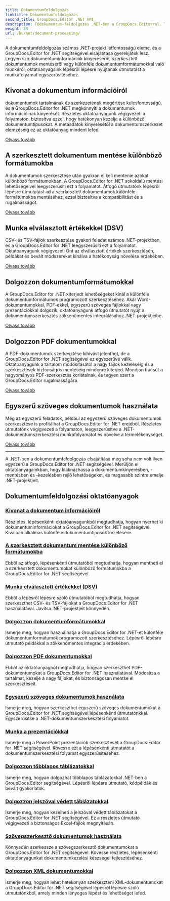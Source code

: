 ```yaml
---
title: Dokumentumfeldolgozás
linktitle: Dokumentumfeldolgozás
second_title: GroupDocs.Editor .NET API
description: Fődokumentum-feldolgozás .NET-ben a GroupDocs.Editorral. Tanuljon meg információkat kinyerni, különféle formátumokba menteni, és könnyedén dolgozzon a különböző dokumentumtípusokkal.
weight: 24
url: /hu/net/document-processing/
---
```


A dokumentumfeldolgozás számos .NET-projekt létfontosságú eleme, és a GroupDocs.Editor for .NET segítségével elsajátítása gyerekjáték lesz. Legyen szó dokumentuminformációk kinyeréséről, szerkesztett dokumentumok mentéséről vagy különféle dokumentumformátumokkal való munkáról, oktatóanyagaink lépésről lépésre nyújtanak útmutatást a munkafolyamat egyszerűsítéséhez.

## Kivonat a dokumentum információiról

dokumentumok tartalmának és szerkezetének megértése kulcsfontosságú, és a GroupDocs.Editor for .NET megkönnyíti a dokumentumok információinak kinyerését. Részletes oktatóanyagunk végigvezeti a folyamaton, biztosítva ezzel, hogy hatékonyan kezelje a különböző dokumentumtípusokat. A metaadatok kinyerésétől a dokumentumszerkezet elemzéséig ez az oktatóanyag mindent lefed.

[Olvass tovább](./extract-document-info/)

## A szerkesztett dokumentum mentése különböző formátumokba

A dokumentumok szerkesztése után gyakran el kell mentenie azokat különböző formátumokban. A GroupDocs.Editor for .NET sokoldalú mentési lehetőségeivel leegyszerűsíti ezt a folyamatot. Átfogó útmutatónk lépésről lépésre útmutatást ad a szerkesztett dokumentumok különféle formátumokba mentéséhez, ezzel biztosítva a kompatibilitást és a rugalmasságot.

[Olvass tovább](./save-edited-document-various-formats/)

## Munka elválasztott értékekkel (DSV)

CSV- és TSV-fájlok szerkesztése gyakori feladat számos .NET-projektben, és a GroupDocs.Editor for .NET leegyszerűsíti ezt a folyamatot. Oktatóanyagunk végigvezeti Önt az elválasztott értékek szerkesztésén, példákat és bevált módszereket kínálva a hatékonyság növelése érdekében.

[Olvass tovább](./work-dsv/)

## Dolgozzon dokumentumformátumokkal

A GroupDocs.Editor for .NET kiterjedt lehetőségeket kínál a különféle dokumentumformátumok programozott szerkesztéséhez. Akár Word-dokumentumokkal, PDF-ekkel, egyszerű szöveges fájlokkal vagy prezentációkkal dolgozik, oktatóanyagunk átfogó útmutatót nyújt a dokumentumszerkesztés zökkenőmentes integrálásához .NET-projektjeibe.

[Olvass tovább](./work-document-formats/)

## Dolgozzon PDF dokumentumokkal

A PDF-dokumentumok szerkesztése kihívást jelenthet, de a GroupDocs.Editor for .NET segítségével ez egyszerűvé válik. Oktatóanyagunk a tartalom módosításától a nagy fájlok kezeléséig és a szerkesztések biztonságos mentéséig mindenre kiterjed. Mondjon búcsút a hagyományos PDF-szerkesztés korlátainak, és tegyen szert a GroupDocs.Editor rugalmasságára.

[Olvass tovább](./work-pdf-documents/)

## Egyszerű szöveges dokumentumok használata

Még az egyszerű feladatok, például az egyszerű szöveges dokumentumok szerkesztése is profitálhat a GroupDocs.Editor for .NET erejéből. Részletes útmutatónk végigvezeti a folyamaton, leegyszerűsítve a .NET-dokumentumszerkesztési munkafolyamatot és növelve a termelékenységet.

[Olvass tovább](./work-plain-text-documents/)

---

A .NET-ben a dokumentumfeldolgozás elsajátítása még soha nem volt ilyen egyszerű a GroupDocs.Editor for .NET segítségével. Merüljön el oktatóanyagainkban, hogy kiaknázhassa a dokumentumkinyerésben, -mentésben és -kezelésben rejlő lehetőségeket, és magasabb szintre emelje .NET-projektjeit.
## Dokumentumfeldolgozási oktatóanyagok
### [Kivonat a dokumentum információiról](./extract-document-info/)
Részletes, lépésenkénti oktatóanyagunkból megtudhatja, hogyan nyerhet ki dokumentuminformációkat a GroupDocs.Editor for .NET segítségével. Kiválóan alkalmas különféle dokumentumtípusok kezelésére.
### [A szerkesztett dokumentum mentése különböző formátumokba](./save-edited-document-various-formats/)
Ebből az átfogó, lépésenkénti útmutatóból megtudhatja, hogyan mentheti el a szerkesztett dokumentumokat különböző formátumokba a GroupDocs.Editor for .NET segítségével.
### [Munka elválasztott értékekkel (DSV)](./work-dsv/)
Ebből a lépésről lépésre szóló útmutatóból megtudhatja, hogyan szerkeszthet CSV- és TSV-fájlokat a GroupDocs.Editor for .NET használatával. Javítsa .NET-projektjeit könnyedén.
### [Dolgozzon dokumentumformátumokkal](./work-document-formats/)
Ismerje meg, hogyan használhatja a GroupDocs.Editor for .NET-et különféle dokumentumformátumok programozott szerkesztéséhez. Lépésről lépésre útmutató példákkal a zökkenőmentes integráció érdekében.
### [Dolgozzon PDF dokumentumokkal](./work-pdf-documents/)
Ebből az oktatóanyagból megtudhatja, hogyan szerkeszthet PDF-dokumentumokat a GroupDocs.Editor for .NET használatával. Módosítsa a tartalmat, kezelje a nagy fájlokat, és biztonságosan mentse el szerkesztéseit.
### [Egyszerű szöveges dokumentumok használata](./work-plain-text-documents/)
Ismerje meg, hogyan szerkeszthet egyszerű szöveges dokumentumokat a GroupDocs.Editor for .NET segítségével lépésenkénti útmutatónkkal. Egyszerűsítse a .NET-dokumentumszerkesztési folyamatot.
### [Munka a prezentációkkal](./work-presentations/)
Ismerje meg a PowerPoint prezentációk szerkesztését a GroupDocs.Editor for .NET segítségével. Kövesse ezt a lépésenkénti útmutatót a dokumentumszerkesztési folyamat egyszerűsítéséhez.
### [Dolgozzon többlapos táblázatokkal](./work-multi-tab-spreadsheets/)
Ismerje meg, hogyan dolgozhat többlapos táblázatokkal .NET-ben a GroupDocs.Editor segítségével. Lépésről lépésre útmutató, kódpéldák és bevált gyakorlatok.
### [Dolgozzon jelszóval védett táblázatokkal](./work-password-protected-spreadsheets/)
Ismerje meg, hogyan kezelheti a jelszóval védett táblázatokat a GroupDocs.Editor for .NET segítségével. Ez a részletes útmutató végigvezeti a biztonságos Excel-fájlok megnyitásán.
### [Szövegszerkesztő dokumentumok használata](./work-word-processing-documents/)
Könnyedén szerkessze a szövegszerkesztő dokumentumokat a GroupDocs.Editor for .NET segítségével. Kövesse részletes, lépésenkénti oktatóanyagunkat dokumentumkezelési készségei fejlesztéséhez.
### [Dolgozzon XML dokumentumokkal](./work-xml-documents/)
Ismerje meg, hogyan lehet hatékonyan szerkeszteni XML-dokumentumokat a GroupDocs.Editor for .NET segítségével lépésről lépésre szóló útmutatónkból, amely minden lényeges lépést és lehetőséget lefed.